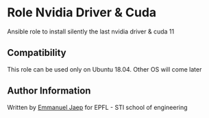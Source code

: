 Role Nvidia Driver & Cuda
=========

Ansible role to install silently the last nvidia driver & cuda 11

Compatibility
------------

This role can be used only on Ubuntu 18.04. Other OS will come later

Author Information
------------------

Written by [Emmanuel Jaep](mailto:emmanuel.jaep@epfl.ch) for EPFL - STI school of engineering

